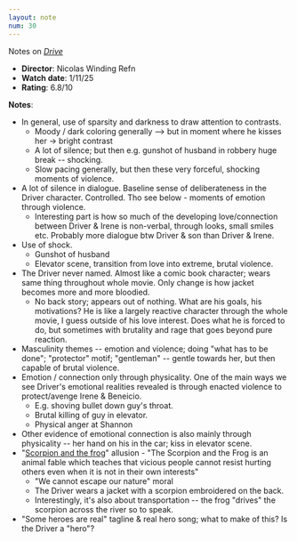 ```yaml
---
layout: note
num: 30
---
```



Notes on [*Drive*](https://en.wikipedia.org/wiki/Drive_(2011_film))  
* **Director**: Nicolas Winding Refn  
* **Watch date**: 1/11/25  
* **Rating**: 6.8/10  

**Notes**: 

* In general, use of sparsity and darkness to draw attention to contrasts. 
    * Moody / dark coloring generally --> but in moment where he kisses her -> bright contrast
    * A lot of silence; but then e.g. gunshot of husband in robbery huge break -- shocking. 
    * Slow pacing generally, but then these very forceful, shocking moments of violence. 
* A lot of silence in dialogue. Baseline sense of deliberateness in the Driver character. Controlled. Tho see below - moments of emotion through violence. 
    * Interesting part is how so much of the developing love/connection between Driver & Irene is non-verbal, through looks, small smiles etc. Probably more dialogue btw Driver & son than Driver & Irene.
* Use of shock. 
    * Gunshot of husband
    * Elevator scene, transition from love into extreme, brutal violence. 
* The Driver never named. Almost like a comic book character; wears same thing throughout whole movie. Only change is how jacket becomes more and more bloodied. 
    * No back story; appears out of nothing. What are his goals, his motivations? He is like a largely reactive character through the whole movie, I guess outside of his love interest. Does what he is forced to do, but sometimes with brutality and rage that goes beyond pure reaction. 
* Masculinity themes -- emotion and violence; doing "what has to be done"; "protector" motif; "gentleman" -- gentle towards her, but then capable of brutal violence.
* Emotion / connection only through physicality. One of the main ways we see Driver's emotional realities revealed is through enacted violence to protect/avenge Irene & Beneicio. 
    * E.g. shoving bullet down guy's throat. 
    * Brutal killing of guy in elevator. 
    * Physical anger at Shannon
* Other evidence of emotional connection is also mainly through physicality -- her hand on his in the car; kiss in elevator scene. 
* "[Scorpion and the frog](https://en.wikipedia.org/wiki/The_Scorpion_and_the_Frog)" allusion - "The Scorpion and the Frog is an animal fable which teaches that vicious people cannot resist hurting others even when it is not in their own interests" 
    * "We cannot escape our nature" moral
    * The Driver wears a jacket with a scorpion embroidered on the back.
    * Interestingly, it's also about transportation -- the frog "drives" the scorpion across the river so to speak. 
* "Some heroes are real" tagline & real hero song; what to make of this? Is the Driver a "hero"? 
